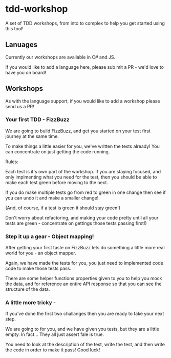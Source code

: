 # tdd-workshop
A set of TDD workshops, from into to complex to help you get started using this tool!

## Lanuages

Currently our workshops are available in C# and JS.

If you would like to add a language here, please sub mit a PR - we'd love to have you on board!


## Workshops

As with the language support, if you would like to add a workshop please send us a PR!

### Your first TDD - FizzBuzz

We are going to build FizzBuzz, and get you started on your test first journey at the same time.

To make things a little easier for you, we've written the tests already! You can concentrate on just getting the code running.

Rules:

Each test is it's own part of the workshop. If you are staying focused, and only implmenting what you need for the test, then you should be able to make each test green before moving to the next.

If you do make multiple tests go from red to green in one change then see if you can undo it and make a smaller change!

(And, of course, if a test is green it should stay green!)

Don't worry about refactoring, and making your code pretty until all your tests are green - concentrate on gettings those tests passing first!)

### Step it up a gear - Object mapping!

After getting your first taste on FizzBuzz lets do something a little more real world for you - an object mapper.

Again, we have made the tests for you, you just need to implemented code code to make those tests pass.

There are some helper functions properties given to you to help you mock the data, and for reference an entire API response so that you can see the structure of the data.

### A little more tricky - <think of example>
  
  If you've done the first two challanges then you are ready to take your next step.
  
  We are going to <sometomg> for you, and we have given you tests, but they are a little empty. In fact... They all just assert fale is true.
  
  You need to look at the description of the test, write the test, and then write the code in order to make it pass! Good luck!
